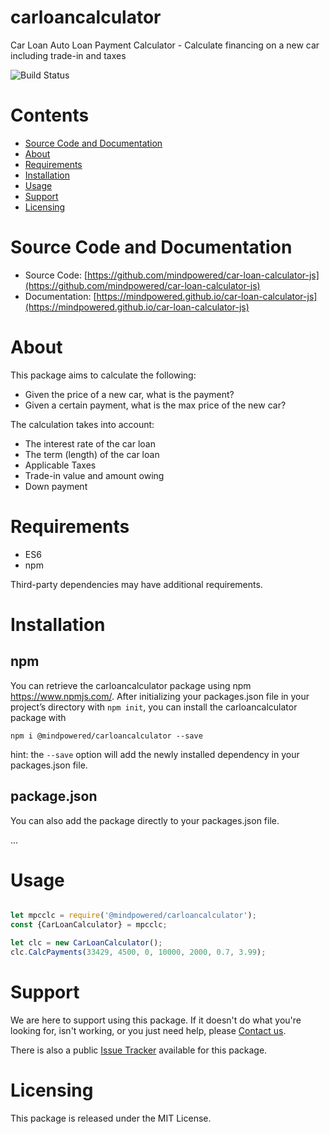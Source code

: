 
carloancalculator
=================
Car Loan Auto Loan Payment Calculator - Calculate financing on a new car including trade-in and taxes

![Build Status](https://mindpowered.dev/assets/images/github-badges/build-passing.svg)

Contents
========

* [Source Code and Documentation](#source-code-and-documentation)
* [About](#about)
* [Requirements](#requirements)
* [Installation](#installation)
* [Usage](#usage)
* [Support](#support)
* [Licensing](#licensing)

# Source Code and Documentation
- Source Code: [https://github.com/mindpowered/car-loan-calculator-js](https://github.com/mindpowered/car-loan-calculator-js)
- Documentation: [https://mindpowered.github.io/car-loan-calculator-js](https://mindpowered.github.io/car-loan-calculator-js)

# About
This package aims to calculate the following:
- Given the price of a new car, what is the payment?
- Given a certain payment, what is the max price of the new car?

The calculation takes into account:
- The interest rate of the car loan
- The term (length) of the car loan
- Applicable Taxes
- Trade-in value and amount owing
- Down payment

# Requirements
- ES6
- npm


Third-party dependencies may have additional requirements.

# Installation
## npm

You can retrieve the carloancalculator package using npm https://www.npmjs.com/. After initializing your packages.json file in your project’s directory with `npm init`, you can install the carloancalculator package with
```
npm i @mindpowered/carloancalculator --save
```
hint: the `--save` option will add the newly installed dependency in your packages.json file.

## package.json

You can also add the package directly to your packages.json file.

...


# Usage
```javascript

let mpcclc = require('@mindpowered/carloancalculator');
const {CarLoanCalculator} = mpcclc;

let clc = new CarLoanCalculator();
clc.CalcPayments(33429, 4500, 0, 10000, 2000, 0.7, 3.99);

```


# Support
We are here to support using this package. If it doesn't do what you're looking for, isn't working, or you just need help, please [Contact us][contact].

There is also a public [Issue Tracker][bugs] available for this package.

# Licensing
This package is released under the MIT License.



[bugs]: https://github.com/mindpowered/car-loan-calculator-js/issues
[contact]: https://mindpowered.dev/support/?ref=car-loan-calculator-js/
[docs]: https://mindpowered.github.io/car-loan-calculator-js/
[licensing]: https://mindpowered.dev/?ref=car-loan-calculator-js
[purchase]: https://mindpowered.dev/purchase/
